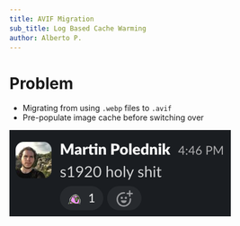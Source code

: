 ```yaml
---
title: AVIF Migration
sub_title: Log Based Cache Warming
author: Alberto P.
---
```

Problem
===
- Migrating from using `.webp` files to `.avif`
- Pre-populate image cache before switching over

![image:width:25%](./assets/martin.png)
